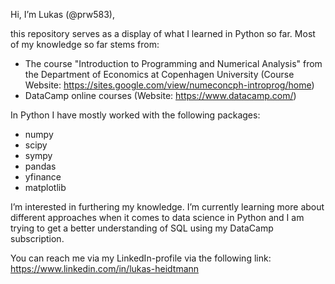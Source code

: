 Hi, I’m Lukas (@prw583),

this repository serves as a display of what I learned in Python so far. Most of my knowledge so far stems from:
- The course "Introduction to Programming and Numerical Analysis" from the Department of Economics at Copenhagen University (Course Website: https://sites.google.com/view/numeconcph-introprog/home)
- DataCamp online courses (Website: https://www.datacamp.com/)


In Python I have mostly worked with the following packages: 
- numpy
- scipy
- sympy
- pandas
- yfinance
- matplotlib


I’m interested in furthering my knowledge. I’m currently learning more about different approaches when it comes to data science in Python and I am trying to get a better understanding of SQL using my DataCamp subscription.


You can reach me via my LinkedIn-profile via the following link:
https://www.linkedin.com/in/lukas-heidtmann


<!---
prw583/prw583 is a ✨ special ✨ repository because its `README.md` (this file) appears on your GitHub profile.
You can click the Preview link to take a look at your changes.
--->
